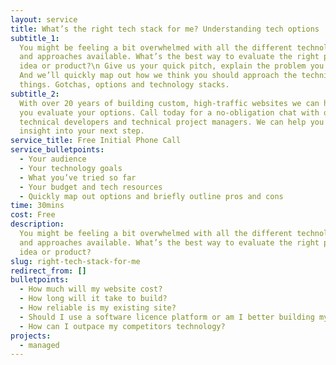 ```yaml
---
layout: service
title: What’s the right tech stack for me? Understanding tech options
subtitle_1:
  You might be feeling a bit overwhelmed with all the different technologies
  and approaches available. What’s the best way to evaluate the right path for your
  idea or product?\n Give us your quick pitch, explain the problem you’re solving.
  And we’ll quickly map out how we think you should approach the technical side of
  things. Gotchas, options and technology stacks.
subtitle_2:
  With over 20 years of building custom, high-traffic websites we can help
  you evaluate your options. Call today for a no-obligation chat with one of our experienced
  technical developers and technical project managers. We can help you quickly gain
  insight into your next step.
service_title: Free Initial Phone Call
service_bulletpoints:
  - Your audience
  - Your technology goals
  - What you’ve tried so far
  - Your budget and tech resources
  - Quickly map out options and briefly outline pros and cons
time: 30mins
cost: Free
description:
  You might be feeling a bit overwhelmed with all the different technologies
  and approaches available. What’s the best way to evaluate the right path for your
  idea or product?
slug: right-tech-stack-for-me
redirect_from: []
bulletpoints:
  - How much will my website cost?
  - How long will it take to build?
  - How reliable is my existing site?
  - Should I use a software licence platform or am I better building my own custom website?
  - How can I outpace my competitors technology?
projects:
  - managed
---
```

